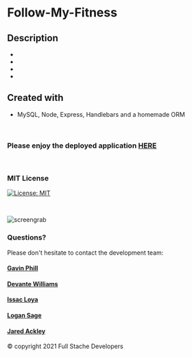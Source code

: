 # Follow-My-Fitness

## Description

* 
* 
* 
* 

## Created with 

* MySQL, Node, Express, Handlebars and a homemade ORM


<br>

### Please enjoy the deployed application [HERE](https://follow-my-fitness.herokuapp.com/)
<br>

### MIT License
[![License: MIT](https://img.shields.io/badge/License-MIT-yellow.svg)](https://opensource.org/licenses/MIT)

<br>

![screengrab]()


### Questions?
Please don't hesitate to contact the development team:

#### [Gavin Phill](https://github.com/carpegavin)
#### [Devante Williams](https://github.com/Devante05)
#### [Issac Loya](https://github.com/misterloya)
#### [Logan Sage](https://github.com/sagelogan)
#### [Jared Ackley](https://github.com/jrod3323)

© copyright 2021 Full Stache Developers


